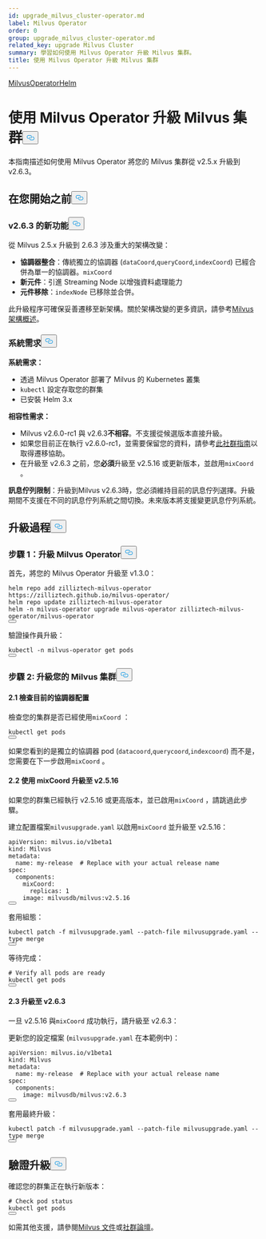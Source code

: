 ```yaml
---
id: upgrade_milvus_cluster-operator.md
label: Milvus Operator
order: 0
group: upgrade_milvus_cluster-operator.md
related_key: upgrade Milvus Cluster
summary: 學習如何使用 Milvus Operator 升級 Milvus 集群。
title: 使用 Milvus Operator 升級 Milvus 集群
---
```

<div class="tab-wrapper"><a href="/docs/zh-hant/upgrade_milvus_cluster-operator.md" class='active '>Milvus</a><a href="/docs/zh-hant/upgrade_milvus_cluster-helm.md" class=''>OperatorHelm</a></div>
<h1 id="Upgrade-Milvus-Cluster-with-Milvus-Operator" class="common-anchor-header">使用 Milvus Operator 升級 Milvus 集群<button data-href="#Upgrade-Milvus-Cluster-with-Milvus-Operator" class="anchor-icon" translate="no">
      <svg translate="no"
        aria-hidden="true"
        focusable="false"
        height="20"
        version="1.1"
        viewBox="0 0 16 16"
        width="16"
      >
        <path
          fill="#0092E4"
          fill-rule="evenodd"
          d="M4 9h1v1H4c-1.5 0-3-1.69-3-3.5S2.55 3 4 3h4c1.45 0 3 1.69 3 3.5 0 1.41-.91 2.72-2 3.25V8.59c.58-.45 1-1.27 1-2.09C10 5.22 8.98 4 8 4H4c-.98 0-2 1.22-2 2.5S3 9 4 9zm9-3h-1v1h1c1 0 2 1.22 2 2.5S13.98 12 13 12H9c-.98 0-2-1.22-2-2.5 0-.83.42-1.64 1-2.09V6.25c-1.09.53-2 1.84-2 3.25C6 11.31 7.55 13 9 13h4c1.45 0 3-1.69 3-3.5S14.5 6 13 6z"
        ></path>
      </svg>
    </button></h1><p>本指南描述如何使用 Milvus Operator 將您的 Milvus 集群從 v2.5.x 升級到 v2.6.3。</p>
<h2 id="Before-you-start" class="common-anchor-header">在您開始之前<button data-href="#Before-you-start" class="anchor-icon" translate="no">
      <svg translate="no"
        aria-hidden="true"
        focusable="false"
        height="20"
        version="1.1"
        viewBox="0 0 16 16"
        width="16"
      >
        <path
          fill="#0092E4"
          fill-rule="evenodd"
          d="M4 9h1v1H4c-1.5 0-3-1.69-3-3.5S2.55 3 4 3h4c1.45 0 3 1.69 3 3.5 0 1.41-.91 2.72-2 3.25V8.59c.58-.45 1-1.27 1-2.09C10 5.22 8.98 4 8 4H4c-.98 0-2 1.22-2 2.5S3 9 4 9zm9-3h-1v1h1c1 0 2 1.22 2 2.5S13.98 12 13 12H9c-.98 0-2-1.22-2-2.5 0-.83.42-1.64 1-2.09V6.25c-1.09.53-2 1.84-2 3.25C6 11.31 7.55 13 9 13h4c1.45 0 3-1.69 3-3.5S14.5 6 13 6z"
        ></path>
      </svg>
    </button></h2><h3 id="Whats-new-in-v263" class="common-anchor-header">v2.6.3 的新功能<button data-href="#Whats-new-in-v263" class="anchor-icon" translate="no">
      <svg translate="no"
        aria-hidden="true"
        focusable="false"
        height="20"
        version="1.1"
        viewBox="0 0 16 16"
        width="16"
      >
        <path
          fill="#0092E4"
          fill-rule="evenodd"
          d="M4 9h1v1H4c-1.5 0-3-1.69-3-3.5S2.55 3 4 3h4c1.45 0 3 1.69 3 3.5 0 1.41-.91 2.72-2 3.25V8.59c.58-.45 1-1.27 1-2.09C10 5.22 8.98 4 8 4H4c-.98 0-2 1.22-2 2.5S3 9 4 9zm9-3h-1v1h1c1 0 2 1.22 2 2.5S13.98 12 13 12H9c-.98 0-2-1.22-2-2.5 0-.83.42-1.64 1-2.09V6.25c-1.09.53-2 1.84-2 3.25C6 11.31 7.55 13 9 13h4c1.45 0 3-1.69 3-3.5S14.5 6 13 6z"
        ></path>
      </svg>
    </button></h3><p>從 Milvus 2.5.x 升級到 2.6.3 涉及重大的架構改變：</p>
<ul>
<li><strong>協調器整合</strong>：傳統獨立的協調器 (<code translate="no">dataCoord</code>,<code translate="no">queryCoord</code>,<code translate="no">indexCoord</code>) 已經合併為單一的協調器。<code translate="no">mixCoord</code></li>
<li><strong>新元件</strong>：引進 Streaming Node 以增強資料處理能力</li>
<li><strong>元件移除</strong>：<code translate="no">indexNode</code> 已移除並合併。</li>
</ul>
<p>此升級程序可確保妥善遷移至新架構。關於架構改變的更多資訊，請參考<a href="/docs/zh-hant/architecture_overview.md">Milvus 架構概述</a>。</p>
<h3 id="Requirements" class="common-anchor-header">系統需求<button data-href="#Requirements" class="anchor-icon" translate="no">
      <svg translate="no"
        aria-hidden="true"
        focusable="false"
        height="20"
        version="1.1"
        viewBox="0 0 16 16"
        width="16"
      >
        <path
          fill="#0092E4"
          fill-rule="evenodd"
          d="M4 9h1v1H4c-1.5 0-3-1.69-3-3.5S2.55 3 4 3h4c1.45 0 3 1.69 3 3.5 0 1.41-.91 2.72-2 3.25V8.59c.58-.45 1-1.27 1-2.09C10 5.22 8.98 4 8 4H4c-.98 0-2 1.22-2 2.5S3 9 4 9zm9-3h-1v1h1c1 0 2 1.22 2 2.5S13.98 12 13 12H9c-.98 0-2-1.22-2-2.5 0-.83.42-1.64 1-2.09V6.25c-1.09.53-2 1.84-2 3.25C6 11.31 7.55 13 9 13h4c1.45 0 3-1.69 3-3.5S14.5 6 13 6z"
        ></path>
      </svg>
    </button></h3><p><strong>系統需求：</strong></p>
<ul>
<li>透過 Milvus Operator 部署了 Milvus 的 Kubernetes 叢集</li>
<li><code translate="no">kubectl</code> 設定存取您的群集</li>
<li>已安裝 Helm 3.x</li>
</ul>
<p><strong>相容性需求：</strong></p>
<ul>
<li>Milvus v2.6.0-rc1 與 v2.6.3<strong>不相容</strong>。不支援從候選版本直接升級。</li>
<li>如果您目前正在執行 v2.6.0-rc1，並需要保留您的資料，請參考<a href="https://github.com/milvus-io/milvus/issues/43538#issuecomment-3112808997">此社群指南</a>以取得遷移協助。</li>
<li>在升級至 v2.6.3 之前，您<strong>必須</strong>升級至 v2.5.16 或更新版本，並啟用<code translate="no">mixCoord</code> 。</li>
</ul>
<p><strong>訊息佇列限制</strong>：升級到Milvus v2.6.3時，您必須維持目前的訊息佇列選擇。升級期間不支援在不同的訊息佇列系統之間切換。未來版本將支援變更訊息佇列系統。</p>
<h2 id="Upgrade-process" class="common-anchor-header">升級過程<button data-href="#Upgrade-process" class="anchor-icon" translate="no">
      <svg translate="no"
        aria-hidden="true"
        focusable="false"
        height="20"
        version="1.1"
        viewBox="0 0 16 16"
        width="16"
      >
        <path
          fill="#0092E4"
          fill-rule="evenodd"
          d="M4 9h1v1H4c-1.5 0-3-1.69-3-3.5S2.55 3 4 3h4c1.45 0 3 1.69 3 3.5 0 1.41-.91 2.72-2 3.25V8.59c.58-.45 1-1.27 1-2.09C10 5.22 8.98 4 8 4H4c-.98 0-2 1.22-2 2.5S3 9 4 9zm9-3h-1v1h1c1 0 2 1.22 2 2.5S13.98 12 13 12H9c-.98 0-2-1.22-2-2.5 0-.83.42-1.64 1-2.09V6.25c-1.09.53-2 1.84-2 3.25C6 11.31 7.55 13 9 13h4c1.45 0 3-1.69 3-3.5S14.5 6 13 6z"
        ></path>
      </svg>
    </button></h2><h3 id="Step-1-Upgrade-Milvus-Operator" class="common-anchor-header">步驟 1：升級 Milvus Operator<button data-href="#Step-1-Upgrade-Milvus-Operator" class="anchor-icon" translate="no">
      <svg translate="no"
        aria-hidden="true"
        focusable="false"
        height="20"
        version="1.1"
        viewBox="0 0 16 16"
        width="16"
      >
        <path
          fill="#0092E4"
          fill-rule="evenodd"
          d="M4 9h1v1H4c-1.5 0-3-1.69-3-3.5S2.55 3 4 3h4c1.45 0 3 1.69 3 3.5 0 1.41-.91 2.72-2 3.25V8.59c.58-.45 1-1.27 1-2.09C10 5.22 8.98 4 8 4H4c-.98 0-2 1.22-2 2.5S3 9 4 9zm9-3h-1v1h1c1 0 2 1.22 2 2.5S13.98 12 13 12H9c-.98 0-2-1.22-2-2.5 0-.83.42-1.64 1-2.09V6.25c-1.09.53-2 1.84-2 3.25C6 11.31 7.55 13 9 13h4c1.45 0 3-1.69 3-3.5S14.5 6 13 6z"
        ></path>
      </svg>
    </button></h3><p>首先，將您的 Milvus Operator 升級至 v1.3.0：</p>
<pre><code translate="no" class="language-bash">helm repo add zilliztech-milvus-operator https://zilliztech.github.io/milvus-operator/
helm repo update zilliztech-milvus-operator
helm -n milvus-operator upgrade milvus-operator zilliztech-milvus-operator/milvus-operator
<button class="copy-code-btn"></button></code></pre>
<p>驗證操作員升級：</p>
<pre><code translate="no" class="language-bash">kubectl -n milvus-operator get pods
<button class="copy-code-btn"></button></code></pre>
<h3 id="Step-2-Upgrade-your-Milvus-cluster" class="common-anchor-header">步驟 2: 升級您的 Milvus 集群<button data-href="#Step-2-Upgrade-your-Milvus-cluster" class="anchor-icon" translate="no">
      <svg translate="no"
        aria-hidden="true"
        focusable="false"
        height="20"
        version="1.1"
        viewBox="0 0 16 16"
        width="16"
      >
        <path
          fill="#0092E4"
          fill-rule="evenodd"
          d="M4 9h1v1H4c-1.5 0-3-1.69-3-3.5S2.55 3 4 3h4c1.45 0 3 1.69 3 3.5 0 1.41-.91 2.72-2 3.25V8.59c.58-.45 1-1.27 1-2.09C10 5.22 8.98 4 8 4H4c-.98 0-2 1.22-2 2.5S3 9 4 9zm9-3h-1v1h1c1 0 2 1.22 2 2.5S13.98 12 13 12H9c-.98 0-2-1.22-2-2.5 0-.83.42-1.64 1-2.09V6.25c-1.09.53-2 1.84-2 3.25C6 11.31 7.55 13 9 13h4c1.45 0 3-1.69 3-3.5S14.5 6 13 6z"
        ></path>
      </svg>
    </button></h3><h4 id="21-Check-current-coordinator-configuration" class="common-anchor-header">2.1 檢查目前的協調器配置</h4><p>檢查您的集群是否已經使用<code translate="no">mixCoord</code> ：</p>
<pre><code translate="no" class="language-bash">kubectl get pods
<button class="copy-code-btn"></button></code></pre>
<p>如果您看到的是獨立的協調器 pod (<code translate="no">datacoord</code>,<code translate="no">querycoord</code>,<code translate="no">indexcoord</code>) 而不是，您需要在下一步啟用<code translate="no">mixCoord</code> 。</p>
<h4 id="22-Upgrade-to-v2516-with-mixCoord" class="common-anchor-header">2.2 使用 mixCoord 升級至 v2.5.16</h4><div class="alert-note">
<p>如果您的群集已經執行 v2.5.16 或更高版本，並已啟用<code translate="no">mixCoord</code> ，請跳過此步驟。</p>
</div>
<p>建立配置檔案<code translate="no">milvusupgrade.yaml</code> 以啟用<code translate="no">mixCoord</code> 並升級至 v2.5.16：</p>
<pre><code translate="no" class="language-yaml"><span class="hljs-attr">apiVersion:</span> <span class="hljs-string">milvus.io/v1beta1</span>
<span class="hljs-attr">kind:</span> <span class="hljs-string">Milvus</span>
<span class="hljs-attr">metadata:</span>
  <span class="hljs-attr">name:</span> <span class="hljs-string">my-release</span>  <span class="hljs-comment"># Replace with your actual release name</span>
<span class="hljs-attr">spec:</span>
  <span class="hljs-attr">components:</span>
    <span class="hljs-attr">mixCoord:</span>
      <span class="hljs-attr">replicas:</span> <span class="hljs-number">1</span>
    <span class="hljs-attr">image:</span> <span class="hljs-string">milvusdb/milvus:v2.5.16</span>
<button class="copy-code-btn"></button></code></pre>
<p>套用組態：</p>
<pre><code translate="no" class="language-bash">kubectl patch -f milvusupgrade.yaml --patch-file milvusupgrade.yaml --<span class="hljs-built_in">type</span> merge
<button class="copy-code-btn"></button></code></pre>
<p>等待完成：</p>
<pre><code translate="no" class="language-bash"><span class="hljs-comment"># Verify all pods are ready</span>
kubectl get pods
<button class="copy-code-btn"></button></code></pre>
<h4 id="23-Upgrade-to-v263" class="common-anchor-header">2.3 升級至 v2.6.3</h4><p>一旦 v2.5.16 與<code translate="no">mixCoord</code> 成功執行，請升級至 v2.6.3：</p>
<p>更新您的設定檔案 (<code translate="no">milvusupgrade.yaml</code> 在本範例中)：</p>
<pre><code translate="no" class="language-yaml"><span class="hljs-attr">apiVersion:</span> <span class="hljs-string">milvus.io/v1beta1</span>
<span class="hljs-attr">kind:</span> <span class="hljs-string">Milvus</span>
<span class="hljs-attr">metadata:</span>
  <span class="hljs-attr">name:</span> <span class="hljs-string">my-release</span>  <span class="hljs-comment"># Replace with your actual release name</span>
<span class="hljs-attr">spec:</span>
  <span class="hljs-attr">components:</span>
    <span class="hljs-attr">image:</span> <span class="hljs-string">milvusdb/milvus:v2.6.3</span>
<button class="copy-code-btn"></button></code></pre>
<p>套用最終升級：</p>
<pre><code translate="no" class="language-bash">kubectl patch -f milvusupgrade.yaml --patch-file milvusupgrade.yaml --<span class="hljs-built_in">type</span> merge
<button class="copy-code-btn"></button></code></pre>
<h2 id="Verify-the-upgrade" class="common-anchor-header">驗證升級<button data-href="#Verify-the-upgrade" class="anchor-icon" translate="no">
      <svg translate="no"
        aria-hidden="true"
        focusable="false"
        height="20"
        version="1.1"
        viewBox="0 0 16 16"
        width="16"
      >
        <path
          fill="#0092E4"
          fill-rule="evenodd"
          d="M4 9h1v1H4c-1.5 0-3-1.69-3-3.5S2.55 3 4 3h4c1.45 0 3 1.69 3 3.5 0 1.41-.91 2.72-2 3.25V8.59c.58-.45 1-1.27 1-2.09C10 5.22 8.98 4 8 4H4c-.98 0-2 1.22-2 2.5S3 9 4 9zm9-3h-1v1h1c1 0 2 1.22 2 2.5S13.98 12 13 12H9c-.98 0-2-1.22-2-2.5 0-.83.42-1.64 1-2.09V6.25c-1.09.53-2 1.84-2 3.25C6 11.31 7.55 13 9 13h4c1.45 0 3-1.69 3-3.5S14.5 6 13 6z"
        ></path>
      </svg>
    </button></h2><p>確認您的群集正在執行新版本：</p>
<pre><code translate="no" class="language-bash"><span class="hljs-comment"># Check pod status</span>
kubectl get pods
<button class="copy-code-btn"></button></code></pre>
<p>如需其他支援，請參閱<a href="https://milvus.io/docs">Milvus 文件</a>或<a href="https://github.com/milvus-io/milvus/discussions">社群論壇</a>。</p>
